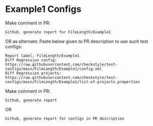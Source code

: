 # Example1 Configs
Make comment in PR:
```
Github, generate report for FileLength/Example1
```
OR as alternate:
Paste below given to PR description to use such test configs:
```
Report label: FileLength/Example1
Diff Regression config: https://raw.githubusercontent.com/checkstyle/test-configs/main/FileLength/Example1/config.xml
Diff Regression projects: https://raw.githubusercontent.com/checkstyle/test-configs/main/FileLength/Example1/list-of-projects.properties
```
Make comment in PR:
```
Github, generate report
```
OR
```
Github, generate report for configs in PR description
```
